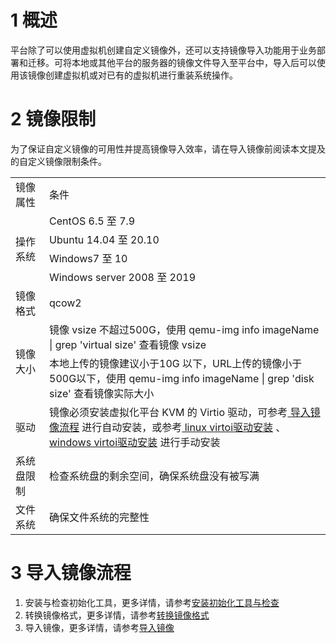 # 1 概述
平台除了可以使用虚拟机创建自定义镜像外，还可以支持镜像导入功能用于业务部署和迁移。可将本地或其他平台的服务器的镜像文件导入至平台中，导入后可以使用该镜像创建虚拟机或对已有的虚拟机进行重装系统操作。

# 2 镜像限制
为了保证自定义镜像的可用性并提高镜像导入效率，请在导入镜像前阅读本文提及的自定义镜像限制条件。

<table>
    <tr>
        <td>镜像属性</td>
        <td>条件</td>
    </tr>
    <tr>
        <td rowspan="4">操作系统</td>
        <td>CentOS 6.5 至 7.9</td>
    </tr>
    <tr>
        <td>Ubuntu 14.04 至 20.10</td>
    </tr>
        <td>Windows7 至 10</td>
    <tr>
        <td>Windows server 2008 至 2019</td>
    </tr>
    <tr>
        <td >镜像格式</td>
        <td>qcow2</td>
    </tr>
    <tr>
        <td rowspan="2">镜像大小</td>
        <td>镜像 vsize 不超过500G，使用 qemu-img info imageName | grep 'virtual size' 查看镜像 vsize</td>
    </tr>
    <tr>
        <td>本地上传的镜像建议小于10G 以下，URL上传的镜像小于500G以下，使用 qemu-img info imageName | grep 'disk size' 查看镜像实际大小</td>
    </tr>
    <tr>
    <td>驱动</td>
        <td>镜像必须安装虚拟化平台 KVM 的 Virtio 驱动，可参考<a href="#ImportImage" title="导入镜像流程"> 导入镜像流程</a> 进行自动安装，或参考<a href="/UCloudStack/customimage/linuxvirtio.md" title=" linux virtio驱动安装"> linux virtoi驱动安装</a> 、 <a href="/UCloudStack/customimage/windowsvirtio.md" title="windows virtio驱动安装"> windows virtoi驱动安装</a> 进行手动安装</td>
    </tr>
     <tr>
    </tr>
    <td>系统盘限制	</td>
        <td>检查系统盘的剩余空间，确保系统盘没有被写满</td>
    </tr>
    <td>文件系统	</td>
      <td>确保文件系统的完整性</td>
  </tr>
</table>



<span id="ImportImage"></span>

# 3 导入镜像流程

1. 安装与检查初始化工具，更多详情，请参考[安装初始化工具与检查](/UCloudStack/customimage/install.md)
2. 转换镜像格式，更多详情，请参考[转换镜像格式](/UCloudStack/customimage/convert.md)
3. 导入镜像，更多详情，请参考[导入镜像](/UCloudStack/customimage/import.md)

